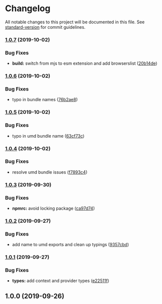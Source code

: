 # Changelog

All notable changes to this project will be documented in this file. See [standard-version](https://github.com/conventional-changelog/standard-version) for commit guidelines.

### [1.0.7](https://github.com/mihar-22/preact-hooks-unistore/compare/v1.0.6...v1.0.7) (2019-10-02)


### Bug Fixes

* **build:** switch from mjs to esm extension and add browserslist ([20b14de](https://github.com/mihar-22/preact-hooks-unistore/commit/20b14de))

### [1.0.6](https://github.com/mihar-22/preact-hooks-unistore/compare/v1.0.5...v1.0.6) (2019-10-02)


### Bug Fixes

* typo in bundle names ([76b2ae8](https://github.com/mihar-22/preact-hooks-unistore/commit/76b2ae8))

### [1.0.5](https://github.com/mihar-22/preact-hooks-unistore/compare/v1.0.4...v1.0.5) (2019-10-02)


### Bug Fixes

* typo in umd bundle name ([63cf73c](https://github.com/mihar-22/preact-hooks-unistore/commit/63cf73c))

### [1.0.4](https://github.com/mihar-22/preact-hooks-unistore/compare/v1.0.3...v1.0.4) (2019-10-02)


### Bug Fixes

* resolve umd bundle issues ([f7893c4](https://github.com/mihar-22/preact-hooks-unistore/commit/f7893c4))

### [1.0.3](https://github.com/mihar-22/preact-hooks-unistore/compare/v1.0.2...v1.0.3) (2019-09-30)


### Bug Fixes

* **npmrc:** avoid locking package ([ca97d74](https://github.com/mihar-22/preact-hooks-unistore/commit/ca97d74))

### [1.0.2](https://github.com/mihar-22/preact-hooks-unistore/compare/v1.0.1...v1.0.2) (2019-09-27)


### Bug Fixes

* add name to umd exports and clean up typings ([9357cbd](https://github.com/mihar-22/preact-hooks-unistore/commit/9357cbd))

### [1.0.1](https://github.com/mihar-22/preact-hooks-unistore/compare/v1.0.0...v1.0.1) (2019-09-27)


### Bug Fixes

* **types:** add context and provider types ([e22511f](https://github.com/mihar-22/preact-hooks-unistore/commit/e22511f))

## 1.0.0 (2019-09-26)
